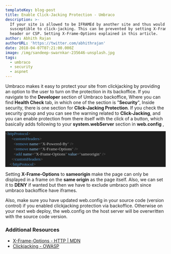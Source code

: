 ```yaml
---
templateKey: blog-post
title: Enable Click-Jacking Protection - Umbraco
description: >-
  If your site is allowed to be IFRAMEd by another site and thus would be
  susceptible to click-jacking. This can be prevented by setting X-Frame-Options
  header or CSP. Setting X-Frame-Options explained in this article.
author: Abhith Rajan
authorURL: 'https://twitter.com/abhithrajan'
date: 2018-04-07T07:21:00.000Z
image: /img/sandeep-swarnkar-235646-unsplash.jpg
tags:
  - umbraco
  - security
  - aspnet
---
```

Umbraco makes it easy to protect your site from clickjacking by providing an option to the user to turn on the protection in its backoffice. If you navigate to the **Developer** section of Umbraco backoffice, Where you can find **Health Check** tab, in which one of the section is "**Security**", Inside security, there is one section for **Click-Jacking Protection**. If you check the security group and you can see the warning related to **Click-Jacking**, and you can enable protection from there itself with the click of a button, which basically adds following to your **system.webServer** section in **web.config** ,

<pre style="font-family:Fantasque Sans Mono;font-size:13;color:gainsboro;background:#1e1e1e;"><span style="color:gray;">&lt;</span><span style="color:#569cd6;">httpProtocol</span><span style="color:gray;">&gt;</span>
<span style="color:gray;">&nbsp;&nbsp;&nbsp;&nbsp;&nbsp;&nbsp;&lt;</span><span style="color:#569cd6;">customHeaders</span><span style="color:gray;">&gt;</span>
<span style="color:gray;">&nbsp;&nbsp;&nbsp;&nbsp;&nbsp;&nbsp;&nbsp;&nbsp;&lt;</span><span style="color:#569cd6;">remove</span><span style="color:gray;">&nbsp;</span><span style="color:#92caf4;">name</span><span style="color:gray;">=</span><span style="color:gray;">&quot;</span><span style="color:#c8c8c8;">X-Powered-By</span><span style="color:gray;">&quot;</span><span style="color:gray;">&nbsp;/&gt;</span>
<span style="color:gray;">&nbsp;&nbsp;&nbsp;&nbsp;&nbsp;&nbsp;&nbsp;&nbsp;&lt;</span><span style="color:#569cd6;">remove</span><span style="color:gray;">&nbsp;</span><span style="color:#92caf4;">name</span><span style="color:gray;">=</span><span style="color:gray;">&quot;</span><span style="color:#c8c8c8;">X-Frame-Options</span><span style="color:gray;">&quot;</span><span style="color:gray;">&nbsp;/&gt;</span>
<span style="color:gray;">&nbsp;&nbsp;&nbsp;&nbsp;&nbsp;&nbsp;&nbsp;&nbsp;&lt;</span><span style="color:#569cd6;">add</span><span style="color:gray;">&nbsp;</span><span style="color:#92caf4;">name</span><span style="color:gray;">=</span><span style="color:gray;">&quot;</span><span style="color:#c8c8c8;">X-Frame-Options</span><span style="color:gray;">&quot;</span><span style="color:gray;">&nbsp;</span><span style="color:#92caf4;">value</span><span style="color:gray;">=</span><span style="color:gray;">&quot;</span><span style="color:#c8c8c8;">sameorigin</span><span style="color:gray;">&quot;</span><span style="color:gray;">&nbsp;/&gt;</span>
<span style="color:gray;">&nbsp;&nbsp;&nbsp;&nbsp;&nbsp;&nbsp;&lt;/</span><span style="color:#569cd6;">customHeaders</span><span style="color:gray;">&gt;</span>
<span style="color:gray;">&nbsp;&nbsp;&nbsp;&nbsp;&lt;/</span><span style="color:#569cd6;">httpProtocol</span><span style="color:gray;">&gt;</span></pre>

Setting **X-Frame-Options** to **sameorigin** make the page can only be displayed in a frame on the **same origin** as the page itself. Also, we can set it to **DENY** if wanted but then we have to exclude umbraco path since umbraco backoffice have iframes.

Also, make sure you have updated web.config in your source code (version control) if you enabled clickjacking protection via backoffice. Otherwise on your next web deploy, the web.config on the host server will be overwritten with the source code version.

### Additional Resources

- [X-Frame-Options - HTTP | MDN](https://developer.mozilla.org/en-US/docs/Web/HTTP/Headers/X-Frame-Options)
- [Clickjacking - OWASP](https://www.owasp.org/index.php/Clickjacking)
